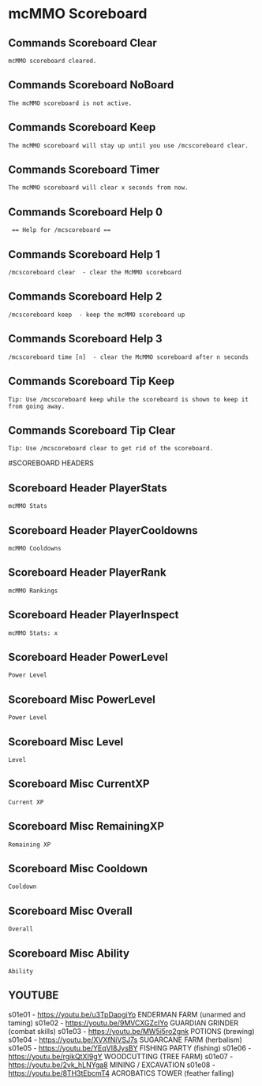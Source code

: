 # mcMMO Scoreboard

## Commands Scoreboard Clear

```
mcMMO scoreboard cleared.
```

## Commands Scoreboard NoBoard

```
The mcMMO scoreboard is not active.
```

## Commands Scoreboard Keep

```
The mcMMO scoreboard will stay up until you use /mcscoreboard clear.
```

## Commands Scoreboard Timer

```
The mcMMO scoreboard will clear x seconds from now.
```

## Commands Scoreboard Help 0

```
 == Help for /mcscoreboard ==
```

## Commands Scoreboard Help 1

```
/mcscoreboard clear  - clear the McMMO scoreboard
```

## Commands Scoreboard Help 2

```
/mcscoreboard keep  - keep the mcMMO scoreboard up
```

## Commands Scoreboard Help 3

```
/mcscoreboard time [n]  - clear the McMMO scoreboard after n seconds
```

## Commands Scoreboard Tip Keep

```
Tip: Use /mcscoreboard keep while the scoreboard is shown to keep it from going away.
```

## Commands Scoreboard Tip Clear

```
Tip: Use /mcscoreboard clear to get rid of the scoreboard.
```



#SCOREBOARD HEADERS
## Scoreboard Header PlayerStats

```
mcMMO Stats
```

## Scoreboard Header PlayerCooldowns

```
mcMMO Cooldowns
```

## Scoreboard Header PlayerRank

```
mcMMO Rankings
```

## Scoreboard Header PlayerInspect

```
mcMMO Stats: x
```

## Scoreboard Header PowerLevel

```
Power Level
```

## Scoreboard Misc PowerLevel

```
Power Level
```

## Scoreboard Misc Level

```
Level
```

## Scoreboard Misc CurrentXP

```
Current XP
```

## Scoreboard Misc RemainingXP

```
Remaining XP
```

## Scoreboard Misc Cooldown

```
Cooldown
```

## Scoreboard Misc Overall

```
Overall
```

## Scoreboard Misc Ability

```
Ability
```


## YOUTUBE

s01e01 - <https://youtu.be/u3TpDapgiYo> ENDERMAN FARM (unarmed and taming)
s01e02 - <https://youtu.be/9MVCXGZcIYo> GUARDIAN GRINDER (combat skills)
s01e03 - <https://youtu.be/MW5i5ro2gnk> POTIONS (brewing)
s01e04 - <https://youtu.be/XVXfNiVSJ7s> SUGARCANE FARM (herbalism)
s01e05 - <https://youtu.be/YEqVI8JysBY> FISHING PARTY (fishing)
s01e06 - <https://youtu.be/rgikQtXI9gY> WOODCUTTING (TREE FARM)
s01e07 - <https://youtu.be/2vk_hLNYga8> MINING / EXCAVATION
s01e08 - <https://youtu.be/8TH3tEbcmT4> ACROBATICS TOWER (feather falling)


